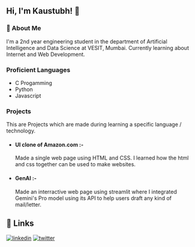 
## Hi, I'm Kaustubh! 👋


### 🚀 About Me
I'm a 2nd year engineering student in the department of Artificial Intelligence and Data Science at VESIT, Mumbai. Currently learning about Internet and Web Development.


### Proficient Languages 
- C Progamming
- Python
- Javascript


### Projects

This are Projects which are made during learning a specific language / technology.

- #### UI clone of Amazon.com :-
    Made a single web page using HTML and CSS. I learned how the html and css together can be used to make websites. 
- #### GenAI :- 
    Made an interractive web page using streamlit where I integrated Gemini's Pro model using its API to help users draft any kind of mail/letter.


## 🔗 Links

[![linkedin](https://img.shields.io/badge/linkedin-0A66C2?style=for-the-badge&logo=linkedin&logoColor=white)](https://www.linkedin.com/in/kaustubh-karnik)
[![twitter](https://img.shields.io/badge/twitter-1DA1F2?style=for-the-badge&logo=twitter&logoColor=white)](https://x.com/karnik_kaustubh)





